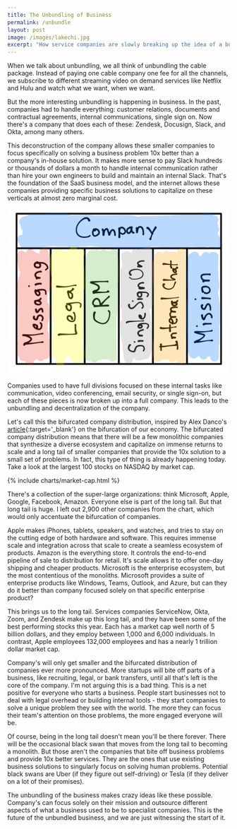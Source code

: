 ```yaml
---
title: The Unbundling of Business
permalink: /unbundle
layout: post
image: /images/lakechi.jpg
excerpt: "How service companies are slowly breaking up the idea of a business. Introducing the idea of a bifurcated company distribution: a few monolithic companies built on powerful ecosystems and a long tail of smaller companies focused on their core competency."
---
```

When we talk about unbundling, we all think of unbundling the cable package. Instead of paying one cable company one fee for all the channels, we subscribe to different streaming video on demand services like Netflix and Hulu and watch what we want, when we want.

But the more interesting unbundling is happening in business. In the past, companies had to handle everything: customer relations, documents and contractual agreements, internal communications, single sign on. Now there's a company that does each of these: Zendesk, Docusign, Slack, and Okta, among many others.

This deconstruction of the company allows these smaller companies to focus specifically on solving a business problem 10x better than a company's in-house solution. It makes more sense to pay Slack hundreds or thousands of dollars a month to handle internal communication rather than hire your own engineers to build and maintain an internal Slack. That's the foundation of the SaaS business model, and the internet allows these companies providing specific business solutions to capitalize on these verticals at almost zero marginal cost.

![](/images/companybundle.jpg)

Companies used to have full divisions focused on these internal tasks like communication, video conferencing, email security, or single sign-on, but each of these pieces is now broken up into a full company. This leads to the unbundling and decentralization of the company.

Let's call this the bifurcated company distribution, inspired by Alex Danco's [article](https://alexdanco.com/2015/12/17/taylor-swift-ios-and-the-access-economy-why-the-normal-distribution-is-vanishing/){:target='_blank'} on the bifurcation of our economy. The bifurcated company distribution means that there will be a few monolithic companies that synthesize a diverse ecosystem and capitalize on immense returns to scale and a long tail of smaller companies that provide the 10x solution to a small set of problems. In fact, this type of thing is already happening today. Take a look at the largest 100 stocks on NASDAQ by market cap.

{% include charts/market-cap.html %}

There's a collection of the super-large organizations: think Microsoft, Apple, Google, Facebook, Amazon. Everyone else is part of the long tail. But that long tail is huge. I left out 2,900 other companies from the chart, which would only accentuate the bifurcation of companies.

Apple makes iPhones, tablets, speakers, and watches, and tries to stay on the cutting edge of both hardware and software. This requires immense scale and integration across that scale to create a seamless ecosystem of products. Amazon is the everything store. It controls the end-to-end pipeline of sale to distribution for retail. It's scale allows it to offer one-day shipping and cheaper products. Microsoft is the enterprise ecosystem, but the most contentious of the monoliths. Microsoft provides a suite of enterprise products like Windows, Teams, Outlook, and Azure, but can they do it better than company focused solely on that specific enterprise product?

This brings us to the long tail. Services companies ServiceNow, Okta, Zoom, and Zendesk make up this long tail, and they have been some of the best performing stocks this year. Each has a market cap well north of 5 billion dollars, and they employ between 1,000 and 6,000 individuals. In contrast, Apple employees 132,000 employees and has a nearly 1 trillion dollar market cap.

Company's will only get smaller and the bifurcated distribution of companies ever more pronounced. More startups will bite off parts of a business, like recruiting, legal, or bank transfers, until all that's left is the core of the company. I'm not arguing this is a bad thing. This is a net positive for everyone who starts a business. People start businesses not to deal with legal overhead or building internal tools - they start companies to solve a unique problem they see with the world. The more they can focus their team's attention on those problems, the more engaged everyone will be.

Of course, being in the long tail doesn't mean you'll be there forever. There will be the occasional black swan that moves from the long tail to becoming a monolith. But those aren't the companies that bite off business problems and provide 10x better services. They are the ones that use existing business solutions to singularly focus on solving human problems. Potential black swans are Uber (if they figure out self-driving) or Tesla (if they deliver on a lot of their promises).

The unbundling of the business makes crazy ideas like these possible. Company's can focus solely on their mission and outsource different aspects of what a business used to be to specialist companies. This is the future of the unbundled business, and we are just witnessing the start of it.

<!-- Counterintuitively, the greater the bifurcation of the company distribution in a particular industry, the higher likelihood of a black swan. Unbundling the business lowers the barrier for entry for individuals to tackle new problems like climate change, autonomous driving, or brain machine interfaces. Extreme bifurcation is the consequence of operating in a playing field where value creation is unbounded by physical limits. It's also what creates innovation: the off chance of an individual synthesizing a solution to the hard problems we face. -->